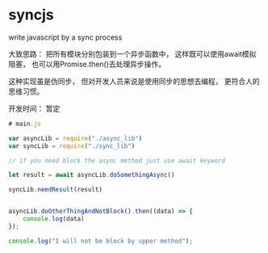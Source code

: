 # syncjs
write javascript by a sync process

大致思路： 把所有模块分别包装到一个异步函数中， 这样既可以使用await模拟阻塞， 也可以用Promise.then()去处理异步操作。 

这种实现虽是伪同步， 但对开发人员来说是使用同步的思想去编程， 更符合人的思维习惯。

开发时间： 暂定


```javascript
# main.js

var asyncLib = require("./async_lib")
var syncLib = require("./sync_lib")

// if you need block the async method just use await keyword

let result = await asyncLib.doSomethingAsync()

syncLib.needResult(result)


asyncLib.doOtherThingAndNotBlock().then((data) => {
    console.log(data)
});

console.log("I will not be block by upper method");


```

